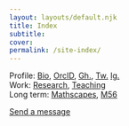 ```yaml
---
layout: layouts/default.njk
title: Index
subtitle: 
cover: 
permalink: /site-index/
---  
```

 
Profile: [Bio](/bio/), [OrcID](https://orcid.org/0000-0003-1651-6602), [Gh.](https://github.com/gv-sh), [Tw.](https://twitter.com/gvsh_maths) [Ig.](https://instagram.com/gvsh_maths)<br/>
Work: [Research](/research/), [Teaching](/teaching/)<br/>
Long term: [Mathscapes](/mathscapes/), [M56](/m56/)<br/>

[Send a message](https://bit.ly/contact-gaurav) 
